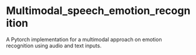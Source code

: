 # Multimodal_speech_emotion_recognition
A Pytorch implementation for a multimodal approach on emotion recognition using audio and text inputs.
